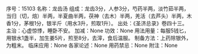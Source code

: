 序号：15103
名称：龙齿汤
组成：龙齿3分，人参3分，芍药半两，淡竹茹半两，当归（切，焙）半两，半夏曲半两，茯神（去木）半两，羌活（去芦头）半两，木香1分，茅根1分，银半斤（用水3升，煎取1升）。
出处：《圣济总录》卷四十三。
主治：心虚惊悸，睡卧不安。
加减：None
功效：None
用法用量：每服5钱匕，用银水1盏半，加生姜5片，煎至8分，去滓，食后温服。
制备方法：上药除银外，为粗末。
临床应用：None
各家论述：None
用药禁忌：None
附注：None
